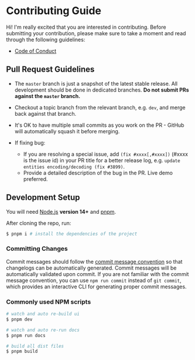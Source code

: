 # Contributing Guide

Hi! I'm really excited that you are interested in contributing. Before submitting your contribution, please make sure to take a moment and read through the following guidelines:

- [Code of Conduct](https://github.com/indielayer/ui/blob/dev/.github/CODE_OF_CONDUCT.md)

## Pull Request Guidelines

- The `master` branch is just a snapshot of the latest stable release. All development should be done in dedicated branches. **Do not submit PRs against the `master` branch.**

- Checkout a topic branch from the relevant branch, e.g. `dev`, and merge back against that branch.

- It's OK to have multiple small commits as you work on the PR - GitHub will automatically squash it before merging.

- If fixing bug:
  - If you are resolving a special issue, add `(fix #xxxx[,#xxxx])` (#xxxx is the issue id) in your PR title for a better release log, e.g. `update entities encoding/decoding (fix #3899)`.
  - Provide a detailed description of the bug in the PR. Live demo preferred.

## Development Setup

You will need [Node.js](http://nodejs.org) **version 14+** and [pnpm](https://pnpm.io/).

After cloning the repo, run:

``` bash
$ pnpm i # install the dependencies of the project
```

### Committing Changes

Commit messages should follow the [commit message convention](./COMMIT_CONVENTION.md) so that changelogs can be automatically generated. Commit messages will be automatically validated upon commit. If you are not familiar with the commit message convention, you can use `npm run commit` instead of `git commit`, which provides an interactive CLI for generating proper commit messages.

### Commonly used NPM scripts

``` bash
# watch and auto re-build ui
$ pnpm dev

# watch and auto re-run docs
$ pnpm run docs

# build all dist files
$ pnpm build
```
